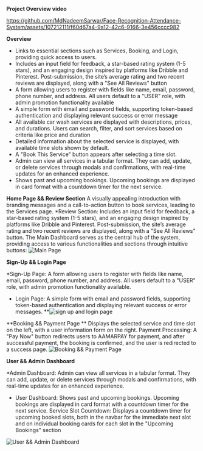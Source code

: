 
****Project Overview video****

https://github.com/MdNadeemSarwar/Face-Recognition-Attendance-System/assets/107212111/f60d67a4-9a12-42c6-9166-3e456cccc982

**Overview**
 * Links to essential sections such as Services, Booking, and Login, providing quick access to users.
 * Includes an input field for feedback, a star-based rating system (1-5 stars), and an engaging design inspired by platforms like Dribble and Pinterest. Post-submission, the site’s average rating and two recent reviews are displayed, along with a "See All Reviews" button
 * A form allowing users to register with fields like name, email, password, phone number, and address. All users default to a "USER" role, with admin promotion functionality available
 * A simple form with email and password fields, supporting token-based authentication and displaying relevant success or error message
 * All available car wash services are displayed with descriptions, prices, and durations. Users can search, filter, and sort services based on criteria like price and duration
 * Detailed information about the selected service is displayed, with available time slots shown by default.
 * A "Book This Service" button appears after selecting a time slot.
 * Admin can view all services in a tabular format. They can add, update, or delete services through modals and confirmations, with real-time updates for an enhanced experience.
 * Shows past and upcoming bookings. Upcoming bookings are displayed in card format with a countdown timer for the next service.
 
**Home Page && Review Section**
 A visually appealing introduction with branding messages and a call-to-action button to book services, leading to the Services page.
*Review Section: Includes an input field for feedback, a star-based rating system (1-5 stars), and an engaging design inspired by platforms like Dribble and Pinterest. Post-submission, the site’s average rating and two recent reviews are displayed, along with a "See All Reviews" button.
The Main Dashboard serves as the central hub of the system, providing access to various functionalities and sections through intuitive buttons:
![Main Page](https://i.ibb.co/h9GcRJG/home-page.png)

**Sign-Up && Login Page**

*Sign-Up Page: A form allowing users to register with fields like name, email, password, phone number, and address. All users default to a "USER" role, with admin promotion functionality available.

* Login Page: A simple form with email and password fields, supporting token-based authentication and displaying relevant success or error messages.
**![sign up and login page](https://i.ibb.co/v3g16wq/login-or-singup.png)

 **Booking && Payment Page **
 Displays the selected service and time slot on the left, with a user information form on the right.
Payment Processing: A "Pay Now" button redirects users to AAMARPAY for payment, and after successful payment, the booking is confirmed, and the user is redirected to a success page.
![Booking && Payment Page](https://i.ibb.co/XZDb6yk/payment-and-booking.png)

**User && Admin Dashboard**

*Admin Dashboard: Admin can view all services in a tabular format. They can add, update, or delete services through modals and confirmations, with real-time updates for an enhanced experience.

* User Dashboard: Shows past and upcoming bookings. Upcoming bookings are displayed in card format with a countdown timer for the next service.
Service Slot Countdown: Displays a countdown timer for upcoming booked slots, both in the navbar for the immediate next slot and on individual booking cards for each slot in the "Upcoming Bookings" section

![User && Admin Dashboard](https://i.ibb.co/4FSsD0C/admin-or-user-dashboard.png)






